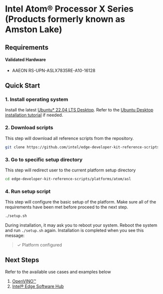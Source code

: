# Intel Atom® Processor X Series (Products formerly known as Amston Lake)

## Requirements

#### Validated Hardware
- AAEON RS-UPN-ASLX7835RE-A10-16128

## Quick Start

### 1. Install operating system

Install the latest [Ubuntu* 22.04 LTS Desktop](https://releases.ubuntu.com/jammy/). Refer to the [Ubuntu Desktop installation tutorial](https://ubuntu.com/tutorials/install-ubuntu-desktop) if needed.

### 2. Download scripts

This step will download all reference scripts from the repository.

```bash
git clone https://github.com/intel/edge-developer-kit-reference-scripts
```

### 3. Go to specific setup directory

This step will redirect user to the current platform setup directory

```bash
cd edge-developer-kit-reference-scripts/platforms/atom/asl
```

### 4. Run setup script

This step will configure the basic setup of the platform. Make sure all of the requirements have been met before proceed to the next step.

```bash
./setup.sh
```

During installation, it may ask you to reboot your system. Reboot the system and run `./setup.sh` again. Installation is completed when you see this message:

> ✓ Platform configured


## Next Steps

Refer to the available use cases and examples below

1. [OpenVINO™](https://docs.openvino.ai/)
2. [Intel® Edge Software Hub](https://www.intel.com/content/www/us/en/developer/topic-technology/edge-5g/edge-solutions/overview.html) 